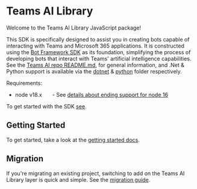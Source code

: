 # Teams AI Library

Welcome to the Teams AI Library JavaScript package!

This SDK is specifically designed to assist you in creating bots capable of interacting with Teams and Microsoft 365 applications. It is constructed using the [Bot Framework SDK](https://github.com/microsoft/botbuilder-js) as its foundation, simplifying the process of developing bots that interact with Teams' artificial intelligence capabilities. See the [Teams AI repo README.md](https://github.com/microsoft/teams-ai), for general information, and .Net & Python support is available via the [dotnet](https://github.com/microsoft/teams-ai/tree/main/dotnet) & [python](https://github.com/microsoft/teams-ai/tree/main/python) folder respectively.

Requirements:

-   node v18.x &nbsp; &nbsp; &nbsp; - See [details about ending support for node 16](https://github.com/microsoft/teams-ai/issues/1371)

To get started with the SDK [see](https://github.com/microsoft/teams-ai/tree/main/getting-started).

## Getting Started

To get started, take a look at the [getting started docs](https://github.com/microsoft/teams-ai/blob/main/getting-started/README.md).

## Migration

If you're migrating an existing project, switching to add on the Teams AI Library layer is quick and simple. See the [migration guide](https://github.com/microsoft/teams-ai/blob/main/getting-started/MIGRATION/01.JS.md).
